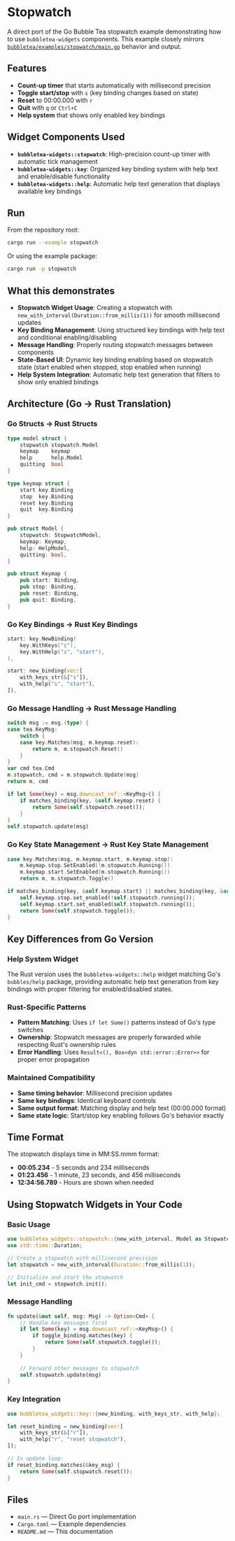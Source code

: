 # Stopwatch

A direct port of the Go Bubble Tea stopwatch example demonstrating how to use `bubbletea-widgets` components. This example closely mirrors [`bubbletea/examples/stopwatch/main.go`](https://github.com/charmbracelet/bubbletea/blob/master/examples/stopwatch/main.go) behavior and output.

## Features

- **Count-up timer** that starts automatically with millisecond precision
- **Toggle start/stop** with `s` (key binding changes based on state)
- **Reset** to 00:00.000 with `r`
- **Quit** with `q` or `Ctrl+C`
- **Help system** that shows only enabled key bindings

## Widget Components Used

- **`bubbletea-widgets::stopwatch`**: High-precision count-up timer with automatic tick management
- **`bubbletea-widgets::key`**: Organized key binding system with help text and enable/disable functionality
- **`bubbletea-widgets::help`**: Automatic help text generation that displays available key bindings

## Run

From the repository root:

```bash
cargo run --example stopwatch
```

Or using the example package:

```bash
cargo run -p stopwatch
```

## What this demonstrates

- **Stopwatch Widget Usage**: Creating a stopwatch with `new_with_interval(Duration::from_millis(1))` for smooth millisecond updates
- **Key Binding Management**: Using structured key bindings with help text and conditional enabling/disabling
- **Message Handling**: Properly routing stopwatch messages between components
- **State-Based UI**: Dynamic key binding enabling based on stopwatch state (start enabled when stopped, stop enabled when running)
- **Help System Integration**: Automatic help text generation that filters to show only enabled bindings

## Architecture (Go → Rust Translation)

### Go Structs → Rust Structs
```go
type model struct {
    stopwatch stopwatch.Model
    keymap    keymap  
    help      help.Model
    quitting  bool
}

type keymap struct {
    start key.Binding
    stop  key.Binding
    reset key.Binding
    quit  key.Binding
}
```

```rust
pub struct Model {
    stopwatch: StopwatchModel,
    keymap: Keymap,
    help: HelpModel,
    quitting: bool,
}

pub struct Keymap {
    pub start: Binding,
    pub stop: Binding,
    pub reset: Binding, 
    pub quit: Binding,
}
```

### Go Key Bindings → Rust Key Bindings
```go
start: key.NewBinding(
    key.WithKeys("s"),
    key.WithHelp("s", "start"),
),
```

```rust
start: new_binding(vec![
    with_keys_str(&["s"]),
    with_help("s", "start"),
]),
```

### Go Message Handling → Rust Message Handling
```go
switch msg := msg.(type) {
case tea.KeyMsg:
    switch {
    case key.Matches(msg, m.keymap.reset):
        return m, m.stopwatch.Reset()
    }
}
var cmd tea.Cmd
m.stopwatch, cmd = m.stopwatch.Update(msg)
return m, cmd
```

```rust
if let Some(key) = msg.downcast_ref::<KeyMsg>() {
    if matches_binding(key, &self.keymap.reset) {
        return Some(self.stopwatch.reset());
    }
}
self.stopwatch.update(msg)
```

### Go Key State Management → Rust Key State Management
```go
case key.Matches(msg, m.keymap.start, m.keymap.stop):
    m.keymap.stop.SetEnabled(!m.stopwatch.Running())
    m.keymap.start.SetEnabled(m.stopwatch.Running())
    return m, m.stopwatch.Toggle()
```

```rust
if matches_binding(key, &self.keymap.start) || matches_binding(key, &self.keymap.stop) {
    self.keymap.stop.set_enabled(!self.stopwatch.running());
    self.keymap.start.set_enabled(self.stopwatch.running());
    return Some(self.stopwatch.toggle());
}
```

## Key Differences from Go Version

### Help System Widget
The Rust version uses the `bubbletea-widgets::help` widget matching Go's `bubbles/help` package, providing automatic help text generation from key bindings with proper filtering for enabled/disabled states.

### Rust-Specific Patterns
- **Pattern Matching**: Uses `if let Some()` patterns instead of Go's type switches
- **Ownership**: Stopwatch messages are properly forwarded while respecting Rust's ownership rules
- **Error Handling**: Uses `Result<(), Box<dyn std::error::Error>>` for proper error propagation

### Maintained Compatibility
- **Same timing behavior**: Millisecond precision updates
- **Same key bindings**: Identical keyboard controls
- **Same output format**: Matching display and help text (00:00.000 format)
- **Same state logic**: Start/stop key enabling follows Go's behavior exactly

## Time Format

The stopwatch displays time in MM:SS.mmm format:
- **00:05.234** - 5 seconds and 234 milliseconds
- **01:23.456** - 1 minute, 23 seconds, and 456 milliseconds
- **12:34:56.789** - Hours are shown when needed

## Using Stopwatch Widgets in Your Code

### Basic Usage
```rust
use bubbletea_widgets::stopwatch::{new_with_interval, Model as StopwatchModel};
use std::time::Duration;

// Create a stopwatch with millisecond precision
let stopwatch = new_with_interval(Duration::from_millis(1));

// Initialize and start the stopwatch
let init_cmd = stopwatch.init();
```

### Message Handling
```rust
fn update(&mut self, msg: Msg) -> Option<Cmd> {
    // Handle key messages first
    if let Some(key) = msg.downcast_ref::<KeyMsg>() {
        if toggle_binding.matches(key) {
            return Some(self.stopwatch.toggle());
        }
    }
    
    // Forward other messages to stopwatch
    self.stopwatch.update(msg)
}
```

### Key Integration
```rust
use bubbletea_widgets::key::{new_binding, with_keys_str, with_help};

let reset_binding = new_binding(vec![
    with_keys_str(&["r"]),
    with_help("r", "reset stopwatch"),
]);

// In update loop:
if reset_binding.matches(&key_msg) {
    return Some(self.stopwatch.reset());
}
```

## Files

- `main.rs` — Direct Go port implementation
- `Cargo.toml` — Example dependencies
- `README.md` — This documentation